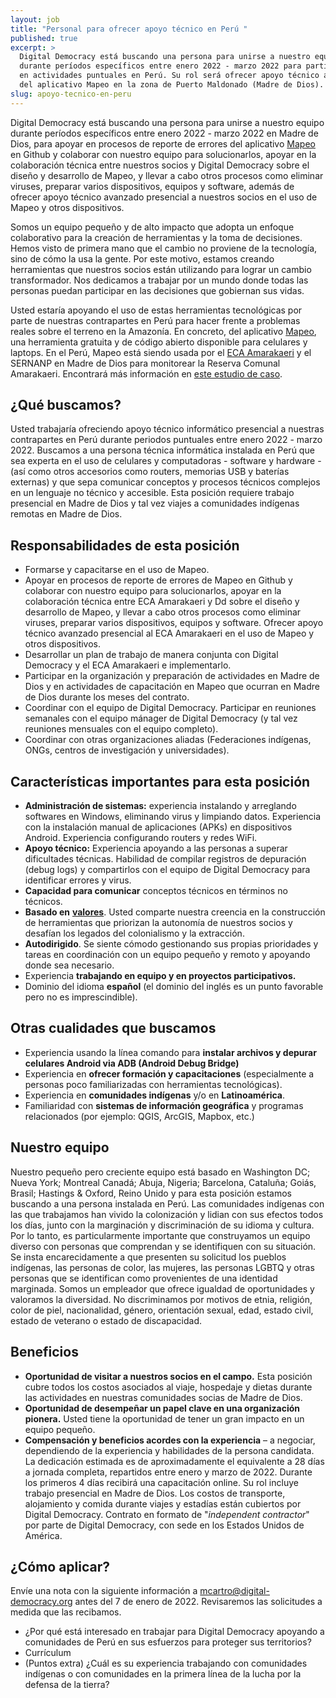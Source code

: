 ```yaml
---
layout: job
title: "Personal para ofrecer apoyo técnico en Perú "
published: true
excerpt: >
  Digital Democracy está buscando una persona para unirse a nuestro equipo
  durante períodos específicos entre enero 2022 - marzo 2022 para participar
  en actividades puntuales en Perú. Su rol será ofrecer apoyo técnico a usuarios
  del aplicativo Mapeo en la zona de Puerto Maldonado (Madre de Dios). 
slug: apoyo-tecnico-en-peru
---
```

Digital Democracy está buscando una persona para unirse a nuestro equipo durante períodos específicos entre enero 2022 - marzo 2022 en Madre de Dios, para apoyar en procesos de reporte de errores del aplicativo [Mapeo](https://www.digital-democracy.org/mapeo/) en Github y colaborar con nuestro equipo para solucionarlos, apoyar en la colaboración técnica entre nuestros socios y Digital Democracy sobre el diseño y desarrollo de Mapeo, y llevar a cabo otros procesos como eliminar viruses, preparar varios dispositivos, equipos y software, además de ofrecer apoyo técnico avanzado presencial a nuestros socios en el uso de Mapeo y otros dispositivos.

Somos un equipo pequeño y de alto impacto que adopta un enfoque colaborativo para la creación de herramientas y la toma de decisiones. Hemos visto de primera mano que el cambio no proviene de la tecnología, sino de cómo la usa la gente. Por este motivo, estamos creando herramientas que nuestros socios están utilizando para lograr un cambio transformador. Nos dedicamos a trabajar por un mundo donde todas las personas puedan participar en las decisiones que gobiernan sus vidas.

Usted estaría apoyando el uso de estas herramientas tecnológicas por parte de nuestras contrapartes en Perú para hacer frente a problemas reales sobre el terreno en la Amazonía. En concreto, del aplicativo [Mapeo](https://www.digital-democracy.org/mapeo/), una herramienta gratuita y de código abierto disponible para celulares y laptops. En el Perú, Mapeo está siendo usada por el [ECA Amarakaeri](https://amarakaeri.org/mapeo-herramienta-tecnologica-vigilancia-control-reserva-amarakaeri/) y el SERNANP en Madre de Dios para monitorear la Reserva Comunal Amarakaeri. Encontrará más información en [este estudio de caso](https://www.earthdefenderstoolkit.com/comunidad/eca-amarakaeri-monitoreo-de-la-reserva-comunal-amarakaeri-en-peru?lang=es).

## ¿Qué buscamos?

Usted trabajaría ofreciendo apoyo técnico informático presencial a nuestras contrapartes en Perú durante periodos puntuales entre enero 2022 - marzo 2022. Buscamos a una persona técnica informática instalada en Perú que sea experta en el uso de celulares y computadoras - software y hardware - (así como otros accesorios como routers, memorias USB y baterías externas) y que sepa comunicar conceptos y procesos técnicos complejos en un lenguaje no técnico y accesible. Esta posición requiere trabajo presencial en Madre de Dios y tal vez viajes a comunidades indígenas remotas en Madre de Dios.

## Responsabilidades de esta posición

* Formarse y capacitarse en el uso de Mapeo.
* Apoyar en procesos de reporte de errores de Mapeo en Github y colaborar con nuestro equipo para solucionarlos, apoyar en la colaboración técnica entre ECA Amarakaeri y Dd sobre el diseño y desarrollo de Mapeo, y llevar a cabo otros procesos como eliminar viruses, preparar varios dispositivos, equipos y software. Ofrecer apoyo técnico avanzado presencial al ECA Amarakaeri en el uso de Mapeo y otros dispositivos.
* Desarrollar un plan de trabajo de manera conjunta con Digital Democracy y el ECA Amarakaeri e implementarlo.
* Participar en la organización y preparación de actividades en Madre de Dios y en actividades de capacitación en Mapeo que ocurran en Madre de Dios durante los meses del contrato.
* Coordinar con el equipo de Digital Democracy. Participar en reuniones semanales con el equipo mánager de Digital Democracy (y tal vez reuniones mensuales con el equipo completo).
* Coordinar con otras organizaciones aliadas (Federaciones indígenas, ONGs, centros de investigación y universidades).

## Características importantes para esta posición

* **Administración de sistemas:** experiencia instalando y arreglando softwares en Windows, eliminando virus y limpiando datos. Experiencia con la instalación manual de aplicaciones (APKs) en dispositivos Android. Experiencia configurando routers y redes WiFi.
* **Apoyo técnico:** Experiencia apoyando a las personas a superar dificultades técnicas. Habilidad de compilar registros de depuración (debug logs) y compartirlos con el equipo de Digital Democracy para identificar errores y virus.
* **Capacidad para comunicar** conceptos técnicos en términos no técnicos.
* **Basado en** [**valores**](https://www.digital-democracy.org/values/). Usted comparte nuestra creencia en la construcción de herramientas que priorizan la autonomía de nuestros socios y desafían los legados del colonialismo y la extracción.
* **Autodirigido**. Se siente cómodo gestionando sus propias prioridades y tareas en coordinación con un equipo pequeño y remoto y apoyando donde sea necesario.
* Experiencia **trabajando en equipo y en proyectos participativos.**
* Dominio del idioma **español** (el dominio del inglés es un punto favorable pero no es imprescindible).

## Otras cualidades que buscamos

* Experiencia usando la línea comando para **instalar archivos y depurar celulares Android via ADB (Android Debug Bridge)**
* Experiencia en **ofrecer formación y capacitaciones** (especialmente a personas poco familiarizadas con herramientas tecnológicas).
* Experiencia en **comunidades indígenas** y/o en **Latinoamérica**.
* Familiaridad con **sistemas de información geográfica** y programas relacionados (por ejemplo: QGIS, ArcGIS, Mapbox, etc.)

## Nuestro equipo

Nuestro pequeño pero creciente equipo está basado en Washington DC; Nueva York; Montreal Canadá; Abuja, Nigeria; Barcelona, Cataluña; Goiás, Brasil; Hastings &amp; Oxford, Reino Unido y para esta posición estamos buscando a una persona instalada en Perú. Las comunidades indígenas con las que trabajamos han vivido la colonización y lidian con sus efectos todos los días, junto con la marginación y discriminación de su idioma y cultura. Por lo tanto, es particularmente importante que construyamos un equipo diverso con personas que comprendan y se identifiquen con su situación. Se insta encarecidamente a que presenten su solicitud los pueblos indígenas, las personas de color, las mujeres, las personas LGBTQ y otras personas que se identifican como provenientes de una identidad marginada. Somos un empleador que ofrece igualdad de oportunidades y valoramos la diversidad. No discriminamos por motivos de etnia, religión, color de piel, nacionalidad, género, orientación sexual, edad, estado civil, estado de veterano o estado de discapacidad.

## Beneficios

- **Oportunidad de visitar a nuestros socios en el campo.** Esta posición cubre todos los costos asociados al viaje, hospedaje y dietas durante las actividades en nuestras comunidades socias de Madre de Dios.
- **Oportunidad de desempeñar un papel clave en una organización pionera.** Usted tiene la oportunidad de tener un gran impacto en un equipo pequeño.
- **Compensación y beneficios acordes con la experiencia** – a negociar, dependiendo de la experiencia y habilidades de la persona candidata. La dedicación estimada es de aproximadamente el equivalente a 28 días a jornada completa, repartidos entre enero y marzo de 2022. Durante los primeros 4 días recibirá una capacitación online. Su rol incluye trabajo presencial en Madre de Dios. Los costos de transporte, alojamiento y comida durante viajes y estadías están cubiertos por Digital Democracy. Contrato en formato de &quot;_independent contractor_&quot; por parte de Digital Democracy, con sede en los Estados Unidos de América.

## ¿Cómo aplicar?

Envíe una nota con la siguiente información a mcartro@digital-democracy.org antes del 7 de enero de 2022. Revisaremos las solicitudes a medida que las recibamos.

* ¿Por qué está interesado en trabajar para Digital Democracy apoyando a comunidades de Perú en sus esfuerzos para proteger sus territorios?
* Currículum
* (Puntos extra) ¿Cuál es su experiencia trabajando con comunidades indígenas o con comunidades en la primera línea de la lucha por la defensa de la tierra?